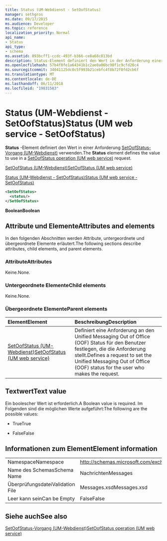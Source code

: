 ```yaml
---
title: Status (UM-Webdienst - SetOofStatus)
manager: sethgros
ms.date: 09/17/2015
ms.audience: Developer
ms.topic: reference
localization_priority: Normal
api_name:
- Status
api_type:
- schema
ms.assetid: 893bcff1-ccdc-493f-b366-ce8a68c813bd
description: Status-Element definiert den Wert in der Anforderung einer SetOofStatus-Operation (UM-Webdienst) verwenden.
ms.openlocfilehash: 57b4f8fe1a64341b1c2ae0a06bc98f1c9cfd28c4
ms.sourcegitcommit: 34041125dc8c5f993b21cebfc4f8b72f0fd2cb6f
ms.translationtype: MT
ms.contentlocale: de-DE
ms.lasthandoff: 06/11/2018
ms.locfileid: "19831583"
---
```

# <a name="status-um-web-service---setoofstatus"></a><span data-ttu-id="e6b29-103">Status (UM-Webdienst - SetOofStatus)</span><span class="sxs-lookup"><span data-stu-id="e6b29-103">Status (UM web service - SetOofStatus)</span></span>

<span data-ttu-id="e6b29-104">**Status** -Element definiert den Wert in einer Anforderung [SetOofStatus-Vorgang (UM-Webdienst)](setoofstatus-operation-um-web-service.md) verwenden.</span><span class="sxs-lookup"><span data-stu-id="e6b29-104">The **Status** element defines the value to use in a [SetOofStatus operation (UM web service)](setoofstatus-operation-um-web-service.md) request.</span></span> 
  
[<span data-ttu-id="e6b29-105">SetOofStatus (UM-Webdienst)</span><span class="sxs-lookup"><span data-stu-id="e6b29-105">SetOofStatus (UM web service)</span></span>](setoofstatus-um-web-service.md)
  
[<span data-ttu-id="e6b29-106">Status (UM-Webdienst - SetOofStatus)</span><span class="sxs-lookup"><span data-stu-id="e6b29-106">Status (UM web service - SetOofStatus)</span></span>](status-um-web-servicesetoofstatus.md)
  
```xml
<SetOofStatus>
  <status/>
</SetOofStatus>
```

 <span data-ttu-id="e6b29-107">**Boolean**</span><span class="sxs-lookup"><span data-stu-id="e6b29-107">**Boolean**</span></span>
## <a name="attributes-and-elements"></a><span data-ttu-id="e6b29-108">Attribute und Elemente</span><span class="sxs-lookup"><span data-stu-id="e6b29-108">Attributes and elements</span></span>

<span data-ttu-id="e6b29-109">In den folgenden Abschnitten werden Attribute, untergeordnete und übergeordnete Elemente erläutert.</span><span class="sxs-lookup"><span data-stu-id="e6b29-109">The following sections describe attributes, child elements, and parent elements.</span></span>
  
### <a name="attributes"></a><span data-ttu-id="e6b29-110">Attribute</span><span class="sxs-lookup"><span data-stu-id="e6b29-110">Attributes</span></span>

<span data-ttu-id="e6b29-111">Keine.</span><span class="sxs-lookup"><span data-stu-id="e6b29-111">None.</span></span>
  
### <a name="child-elements"></a><span data-ttu-id="e6b29-112">Untergeordnete Elemente</span><span class="sxs-lookup"><span data-stu-id="e6b29-112">Child elements</span></span>

<span data-ttu-id="e6b29-113">Keine.</span><span class="sxs-lookup"><span data-stu-id="e6b29-113">None.</span></span>
  
### <a name="parent-elements"></a><span data-ttu-id="e6b29-114">Übergeordnete Elemente</span><span class="sxs-lookup"><span data-stu-id="e6b29-114">Parent elements</span></span>

|<span data-ttu-id="e6b29-115">**Element**</span><span class="sxs-lookup"><span data-stu-id="e6b29-115">**Element**</span></span>|<span data-ttu-id="e6b29-116">**Beschreibung**</span><span class="sxs-lookup"><span data-stu-id="e6b29-116">**Description**</span></span>|
|:-----|:-----|
|[<span data-ttu-id="e6b29-117">SetOofStatus (UM-Webdienst)</span><span class="sxs-lookup"><span data-stu-id="e6b29-117">SetOofStatus (UM web service)</span></span>](setoofstatus-um-web-service.md) <br/> |<span data-ttu-id="e6b29-118">Definiert eine Anforderung an den Unified Messaging Out of Office (OOF) Status für den Benutzer festlegen, die die Anforderung stellt.</span><span class="sxs-lookup"><span data-stu-id="e6b29-118">Defines a request to set the Unified Messaging Out of Office (OOF) status for the user who makes the request.</span></span>  <br/> |
   
## <a name="text-value"></a><span data-ttu-id="e6b29-119">Textwert</span><span class="sxs-lookup"><span data-stu-id="e6b29-119">Text value</span></span>

<span data-ttu-id="e6b29-120">Ein boolescher Wert ist erforderlich.</span><span class="sxs-lookup"><span data-stu-id="e6b29-120">A Boolean value is required.</span></span> <span data-ttu-id="e6b29-121">Im Folgenden sind die möglichen Werte aufgeführt:</span><span class="sxs-lookup"><span data-stu-id="e6b29-121">The following are the possible values:</span></span>
  
- <span data-ttu-id="e6b29-122">True</span><span class="sxs-lookup"><span data-stu-id="e6b29-122">True</span></span>
    
- <span data-ttu-id="e6b29-123">False</span><span class="sxs-lookup"><span data-stu-id="e6b29-123">False</span></span>
    
## <a name="element-information"></a><span data-ttu-id="e6b29-124">Informationen zum Element</span><span class="sxs-lookup"><span data-stu-id="e6b29-124">Element information</span></span>

|||
|:-----|:-----|
|<span data-ttu-id="e6b29-125">Namespace</span><span class="sxs-lookup"><span data-stu-id="e6b29-125">Namespace</span></span>  <br/> |http://schemas.microsoft.com/exchange/services/2006/messages  <br/> |
|<span data-ttu-id="e6b29-126">Name des Schemas</span><span class="sxs-lookup"><span data-stu-id="e6b29-126">Schema Name</span></span>  <br/> |<span data-ttu-id="e6b29-127">Nachrichten</span><span class="sxs-lookup"><span data-stu-id="e6b29-127">Messages</span></span>  <br/> |
|<span data-ttu-id="e6b29-128">Überprüfungsdatei</span><span class="sxs-lookup"><span data-stu-id="e6b29-128">Validation File</span></span>  <br/> |<span data-ttu-id="e6b29-129">Messages.xsd</span><span class="sxs-lookup"><span data-stu-id="e6b29-129">Messages.xsd</span></span>  <br/> |
|<span data-ttu-id="e6b29-130">Leer kann sein</span><span class="sxs-lookup"><span data-stu-id="e6b29-130">Can be Empty</span></span>  <br/> |<span data-ttu-id="e6b29-131">False</span><span class="sxs-lookup"><span data-stu-id="e6b29-131">False</span></span>  <br/> |
   
## <a name="see-also"></a><span data-ttu-id="e6b29-132">Siehe auch</span><span class="sxs-lookup"><span data-stu-id="e6b29-132">See also</span></span>



[<span data-ttu-id="e6b29-133">SetOofStatus-Vorgang (UM-Webdienst)</span><span class="sxs-lookup"><span data-stu-id="e6b29-133">SetOofStatus operation (UM web service)</span></span>](setoofstatus-operation-um-web-service.md)

